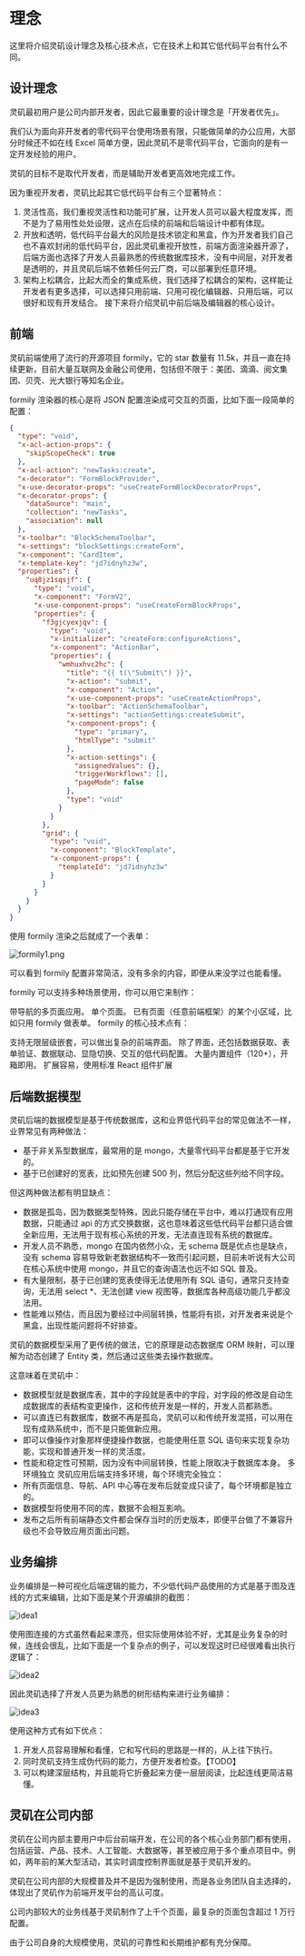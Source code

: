 # 理念

这里将介绍灵矶设计理念及核心技术点，它在技术上和其它低代码平台有什么不同。

## 设计理念
灵矶最初用户是公司内部开发者，因此它最重要的设计理念是「开发者优先」。

我们认为面向非开发者的零代码平台使用场景有限，只能做简单的办公应用，大部分时候还不如在线 Excel 简单方便，因此灵矶不是零代码平台，它面向的是有一定开发经验的用户。

灵矶的目标不是取代开发者，而是辅助开发者更高效地完成工作。

因为重视开发者，灵矶比起其它低代码平台有三个显著特点：

1. 灵活性高，我们重视灵活性和功能可扩展，让开发人员可以最大程度发挥，而不是为了易用性处处设限，这点在后续的前端和后端设计中都有体现。
2. 开放和透明，低代码平台最大的风险是技术锁定和黑盒，作为开发者我们自己也不喜欢封闭的低代码平台，因此灵矶重视开放性，前端方面渲染器开源了，后端方面也选择了开发人员最熟悉的传统数据库技术，没有中间层，对开发者是透明的，并且灵矶后端不依赖任何云厂商，可以部署到任意环境。
3. 架构上松耦合，比起大而全的集成系统，我们选择了松耦合的架构，这样能让开发者有更多选择，可以选择只用前端、只用可视化编辑器、只用后端，可以很好和现有开发结合。
接下来将介绍灵矶中前后端及编辑器的核心设计。

## 前端
灵矶前端使用了流行的开源项目 formily，它的 star 数量有 11.5k，并且一直在持续更新，目前大量互联网及金融公司使用，包括但不限于：美团、滴滴、阅文集团、贝壳、光大银行等知名企业。

formily 渲染器的核心是将 JSON 配置渲染成可交互的页面，比如下面一段简单的配置：

```json
{
  "type": "void",
  "x-acl-action-props": {
    "skipScopeCheck": true
  },
  "x-acl-action": "newTasks:create",
  "x-decorator": "FormBlockProvider",
  "x-use-decorator-props": "useCreateFormBlockDecoratorProps",
  "x-decorator-props": {
    "dataSource": "main",
    "collection": "newTasks",
    "association": null
  },
  "x-toolbar": "BlockSchemaToolbar",
  "x-settings": "blockSettings:createForm",
  "x-component": "CardItem",
  "x-template-key": "jd7idnyhz3w",
  "properties": {
    "uq8jz1sqsjf": {
      "type": "void",
      "x-component": "FormV2",
      "x-use-component-props": "useCreateFormBlockProps",
      "properties": {
        "f3gjcyexjqv": {
          "type": "void",
          "x-initializer": "createForm:configureActions",
          "x-component": "ActionBar",
          "properties": {
            "wmhuxhvc2hc": {
              "title": "{{ t(\"Submit\") }}",
              "x-action": "submit",
              "x-component": "Action",
              "x-use-component-props": "useCreateActionProps",
              "x-toolbar": "ActionSchemaToolbar",
              "x-settings": "actionSettings:createSubmit",
              "x-component-props": {
                "type": "primary",
                "htmlType": "submit"
              },
              "x-action-settings": {
                "assignedValues": {},
                "triggerWorkflows": [],
                "pageMode": false
              },
              "type": "void"
            }
          }
        },
        "grid": {
          "type": "void",
          "x-component": "BlockTemplate",
          "x-component-props": {
            "templateId": "jd7idnyhz3w"
          }
        }
      }
    }
  }
}
```

使用 formily 渲染之后就成了一个表单：

![formily1.png](/formily1.png)

可以看到 formily 配置非常简洁，没有多余的内容，即便从来没学过也能看懂。

formily 可以支持多种场景使用，你可以用它来制作：

带导航的多页面应用。
单个页面。
已有页面（任意前端框架）的某个小区域，比如只用 formily 做表单。
formily 的核心技术点有：

支持无限层级嵌套，可以做出复杂的前端界面。
除了界面，还包括数据获取、表单验证、数据联动、显隐切换、交互的低代码配置。
大量内置组件（120+），开箱即用。
扩展容易，使用标准 React 组件扩展

## 后端数据模型
灵矶后端的数据模型是基于传统数据库，这和业界低代码平台的常见做法不一样，业界常见有两种做法：

- 基于非关系型数据库，最常用的是 mongo，大量零代码平台都是基于它开发的。
- 基于已创建好的宽表，比如预先创建 500 列，然后分配这些列给不同字段。

但这两种做法都有明显缺点：

- 数据是孤岛，因为数据类型特殊，因此只能存储在平台中，难以打通现有应用数据，只能通过 api 的方式交换数据，这也意味着这些低代码平台都只适合做全新应用，无法用于现有核心系统的开发，无法直连现有系统的数据库。
- 开发人员不熟悉，mongo 在国内依然小众，无 schema 既是优点也是缺点，没有 schema 容易导致新老数据结构不一致而引起问题，目前未听说有大公司在核心系统中使用 mongo，并且它的查询语法也远不如 SQL 普及。
- 有大量限制，基于已创建的宽表使得无法使用所有 SQL 语句，通常只支持查询，无法用 select *、无法创建 view 视图等，数据库各种高级功能几乎都没法用。
- 性能难以预估，而且因为要经过中间层转换，性能将有损，对开发者来说是个黑盒，出现性能问题将不好排查。

灵矶的数据模型采用了更传统的做法，它的原理是动态数据库 ORM 映射，可以理解为动态创建了 Entity 类，然后通过这些类去操作数据库。

这意味着在灵矶中：
- 数据模型就是数据库表，其中的字段就是表中的字段，对字段的修改是自动生成数据库的表结构变更操作，这和传统开发是一样的，开发人员都熟悉。
- 可以直连已有数据库，数据不再是孤岛，灵矶可以和传统开发混搭，可以用在现有成熟系统中，而不是只能做新应用。
- 即可以像操作对象那样便捷操作数据，也能使用任意 SQL 语句来实现复杂功能，实现和普通开发一样的灵活度。
- 性能和稳定性可预期，因为没有中间层转换，性能上限取决于数据库本身。 多环境独立 灵矶应用后端支持多环境，每个环境完全独立：
- 所有页面信息、导航、API 中心等在发布后就变成只读了，每个环境都是独立的。
- 数据模型将使用不同的库，数据不会相互影响。
- 发布之后所有前端静态文件都会保存当时的历史版本，即便平台做了不兼容升级也不会导致应用页面出问题。

## 业务编排
业务编排是一种可视化后端逻辑的能力，不少低代码产品使用的方式是基于图及连线的方式来编辑，比如下面是某个开源编排的截图：

![idea1](/idea1.png)

使用图连接的方式虽然看起来漂亮，但实际使用体验不好，尤其是业务复杂的时候，连线会很乱，比如下面是一个复杂点的例子，可以发现这时已经很难看出执行逻辑了：

![idea2](/idea2.png)

因此灵矶选择了开发人员更为熟悉的树形结构来进行业务编排：

![idea3](/idea3.png)

使用这种方式有如下优点：

1. 开发人员容易理解和看懂，它和写代码的思路是一样的，从上往下执行。
2. 同时灵矶支持生成伪代码的能力，方便开发者检查。【TODO】
3. 可以构建深层结构，并且能将它折叠起来方便一层层阅读，比起连线更简洁易懂。

## 灵矶在公司内部

灵矶在公司内部主要用户中后台前端开发，在公司的各个核心业务部门都有使用，包括运营、产品、技术、人工智能、大数据等，甚至被应用于多个重点项目中。例如，两年前的某大型活动，其实时调度控制界面就是基于灵矶开发的。

灵矶在公司内部的大规模普及并不是因为强制使用，而是各业务团队自主选择的，体现出了灵矶作为前端开发平台的高认可度。

公司内部较大的业务线基于灵矶制作了上千个页面，最复杂的页面包含超过 1 万行配置。

由于公司自身的大规模使用，灵矶的可靠性和长期维护都有充分保障。
